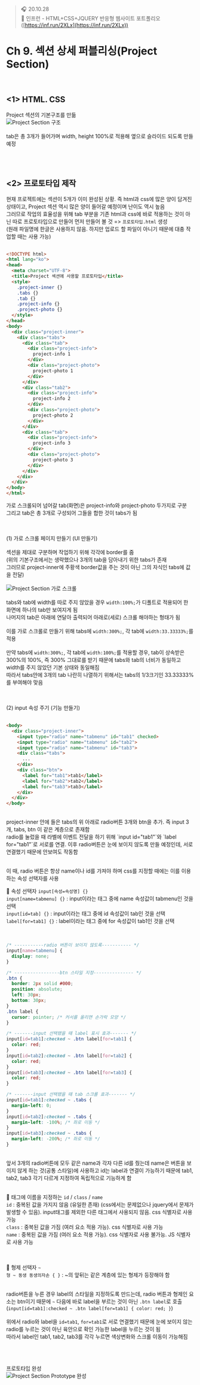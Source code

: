 ﻿> 🎧 20.10.28 <br>
> 🧩 인프런 - HTML+CSS+JQUERY 반응형 웹사이트 포트폴리오 ([https://inf.run/2XLx](https://inf.run/2XLx))

# Ch 9. 섹션 상세 퍼블리싱(Project Section)

<br>

## <1> HTML. CSS

Project 섹션의 기본구조를 만듦<br>
![Project Section 구조](./Img/9-1.PNG)<br>
<br>
tab은 총 3개가 들어가며 width, height 100%로 적용해 옆으로 슬라이드 되도록 만들 예정<br>
<br><br>
<br>


## <2> 프로토타입 제작

현재 프로젝트에는 섹션이 5개가 이미 완성된 상황. 즉 html과 css에 많은 양이 담겨진 상태이고, Project 섹션 역시 많은 양이 들어갈 예정이며 난이도 역시 높음<br>
그러므로 작업의 효율성을 위해 tab 부분을 기존 html과 css에 바로 적용하는 것이 아닌 따로 프로토타입으로 만들어 먼저 만들어 볼 것 => `프로토타입.html` 생성<br>
(원래 파일명에 한글은 사용하지 않음. 하지만 업로드 할 파일이 아니기 때문에 대충 작업할 때는 사용 가능)<br>
<br>
```html
<!DOCTYPE html>
<html lang="ko">
<head>
  <meta charset="UTF-8">
  <title>Project 섹션에 사용할 프로토타입</title>
  <style>
    .project-inner {}
    .tabs {}
    .tab {}
    .project-info {}
    .project-photo {}
  </style>
</head>
<body>
  <div class="project-inner">
    <div class="tabs">
      <div class="tab">
        <div class="project-info">
          project-info 1
        </div>
        <div class="project-photo">
          project-photo 1
        </div>
      </div>
      <div class="tab2">
        <div class="project-info">
          project-info 2
        </div>
        <div class="project-photo">
          project-photo 2
        </div>
      </div>
      <div class="tab">
        <div class="project-info">
          project-info 3
        </div>
        <div class="project-photo">
          project-photo 3
        </div>
      </div>
    </div>
  </div>
</body>
</html>
```
가로 스크롤되어 넘어갈 tab(화면)은 project-info와 project-photo 두가지로 구분<br>
그리고 tab은 총 3개로 구성되어 그들을 합한 것이 tabs가 됨<br>
<br><br>


(1) 가로 스크롤 페이지 만들기 (UI 만들기)<br>
<br>
섹션을 제대로 구분하며 작업하기 위해 각각에 border를 줌<br>
(위의 기본구조에서는 생략했으나 3개의 tab을 담아내기 위한 tabs가 존재<br>
그러므로 project-inner에 주황색 border값을 주는 것이 아닌 그의 자식인 tabs에 값을 전달)<br>
<br>
 ![Project Section 가로 스크롤](./Img/9-2.PNG)<br>
<br>
tabs와 tab에 width를 따로 주지 않았을 경우 `width:100%;`가 디폴트로 적용되어 한 화면에 하나의 tab만 보여지게 됨<br>
나머지의 tab은 아래에 연달아 출력되어 아래로(세로) 스크롤 해야하는 형태가 됨<br>
<br>
이를 가로 스크롤로 만들기 위해 tabs에 `width:300%;`, 각 tab에 `width:33.33333%;`를 적용<br>
<br>
만약 tabs에 `width:300%;`, 각 tab에 `width:100%;`를 적용할 경우, tab이 상속받은 300%의 100%, 즉 300% 그대로를 받기 때문에 tabs와 tab의 너비가 동일하고 width를 주지 않았던 기본 상태와 동일해짐<br>
따라서 tabs안에 3개의 tab 나란히 나열하기 위해서는 tabs의 1/3크기인 33.33333%를 부여해야 맞음<br>
<br><br>



(2) input 속성 주기 (기능 만들기)<br>
<br>
```html
<body>
  <div class="project-inner">
    <input type="radio" name="tabmenu" id="tab1" checked>
    <input type="radio" name="tabmenu" id="tab2">
    <input type="radio" name="tabmenu" id="tab3">
    <div class="tabs">
      ...
    </div>
    <div class="btn">
      <label for="tab1">tab1</label>
      <label for="tab2">tab2</label>
      <label for="tab3">tab3</label>
    </div>
  </div>
</body>
```
<br>
project-inner 안에 들은 tabs의 위 아래로 radio버튼 3개와 btn을 추가. 즉 input 3개, tabs, btn 이 같은 계층으로 존재함<br>
radio를 눌렀을 때 라벨에 이벤트 전달을 하기 위해 `input id="tab1"`와 `label for="tab1"`로 서로를 연결. 이후 radio버튼은 눈에 보이지 않도록 만들 예정인데, 서로 연결했기 때문에 안보여도 작동함<br>
<br>

이 때, radio 버튼은 항상 name이나 id를 가져야 하며 css를 지정할 때에는 이를 이용하는 속성 선택자를 사용<br>

🍕 속성 선택자 `input[속성=속성명] {}` <br>
`input[name=tabmenu] {}` : input이라는 태그 중에 name 속성값이 tabmenu인 것을 선택<br>
`input[id=tab] {}` :  input이라는 태그 중에 id 속성값이 tab인 것을 선택<br>
`label[for=tab1] {}` : label이라는 태그 중에 for 속성값이 tab1인 것을 선택<br>
<br><br>

```css
/* -----------radio 버튼이 보이지 않도록----------- */
input[name=tabmenu] {
  display: none;
}

/* -----------------btn 스타일 지정--------------- */
.btn {
  border: 2px solid #000;
  position: absolute;
  left: 30px;
  bottom: 30px;
}
.btn label {
  cursor: pointer; /* 커서를 올리면 손가락 모양 */
}

/* -------input 선택됐을 때 label 표시 효과------- */
input[id=tab1]:checked ~ .btn label[for=tab1] { 
  color: red;
}
input[id=tab2]:checked ~ .btn label[for=tab2] {
  color: red;
}
input[id=tab3]:checked ~ .btn label[for=tab3] {
  color: red;
}

/* -------input 선택됐을 때 tab 스크롤 효과------- */
input[id=tab1]:checked ~ .tabs {
  margin-left: 0;
}
input[id=tab2]:checked ~ .tabs {
  margin-left: -100%; /* 좌로 이동 */
}
input[id=tab3]:checked ~ .tabs {
  margin-left: -200%; /* 좌로 이동 */
}
```
<br>
앞서 3개의 radio버튼에 모두 같은 name과 각자 다른 id를 줬는데 name은 버튼을 보이지 않게 하는 것(공통 스타일)에 사용하고 id는 label과 연결이 가능하기 때문에 tab1, tab2, tab3 각기 다르게 지정하여 독립적으로 기능하게 함<br>
<br>

🍕 태그에 이름을 지정하는 `id` / `class` / `name` <br>
`id` : 중복된 값을 가지지 않음 (유일한 존재) (css에서는 문제없으나 jquery에서 문제가 발생할 수 있음). input태그를 제외한 다른 태그에서 사용되지 않음. css 식별자로 사용 가능<br>
`class` : 중복된 값을 가짐 (여러 요소 적용 가능). css 식별자로 사용 가능<br>
`name` : 중복된 값을 가짐 (여러 요소 적용 가능). css 식별자로 사용 불가능. JS 식별자로 사용 가능<br>
<br>
<br>

🍕 형제 선택자 `~`<br>
`형 ~ 동생 동생의자손 { }` : ~의 앞뒤는 같은 계층에 있는 형제가 등장해야 함<br> 
<br>

radio버튼을 누른 경우 label의 스타일을 지정하도록 만드는데, radio 버튼과 형제인 요소는 btn이기 때문에 `~` 다음에 바로 label을 부르는 것이 아닌 `.btn label`로 호출 (`input[id=tab1]:checked ~ .btn label[for=tab1] { color: red; }`)<br>
<br>
위에서 radio와 label을 `id=tab1`, `for=tab1`로 서로 연결했기 때문에 눈에 보이지 않는 radio를 누르는 것이 아닌 육안으로 확인 가능한 label을 누르는 것이 됨<br>
따라서 label인 tab1, tab2, tab3를 각각 누르면 색상변화와 스크롤 이동이 가능해짐<br>
<br>
<br><br>

프로토타입 완성<br>
![Project Section Prototype 완성](./Img/9-3.gif) <br>
<br><br>

